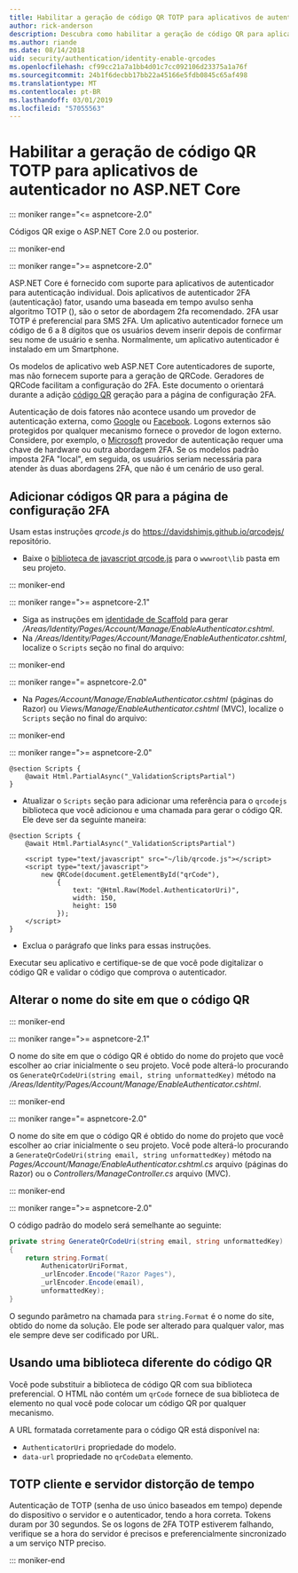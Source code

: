 ```yaml
---
title: Habilitar a geração de código QR TOTP para aplicativos de autenticador no ASP.NET Core
author: rick-anderson
description: Descubra como habilitar a geração de código QR para aplicativos de autenticador TOTP que funcionam com autenticação de dois fatores de núcleo do ASP.NET.
ms.author: riande
ms.date: 08/14/2018
uid: security/authentication/identity-enable-qrcodes
ms.openlocfilehash: cf99cc21a7a1bb4d01c7cc092106d23375a1a76f
ms.sourcegitcommit: 24b1f6decbb17bb22a45166e5fdb0845c65af498
ms.translationtype: MT
ms.contentlocale: pt-BR
ms.lasthandoff: 03/01/2019
ms.locfileid: "57055563"
---
```

# <a name="enable-qr-code-generation-for-totp-authenticator-apps-in-aspnet-core"></a>Habilitar a geração de código QR TOTP para aplicativos de autenticador no ASP.NET Core

::: moniker range="<= aspnetcore-2.0"

Códigos QR exige o ASP.NET Core 2.0 ou posterior.

::: moniker-end

::: moniker range=">= aspnetcore-2.0"

ASP.NET Core é fornecido com suporte para aplicativos de autenticador para autenticação individual. Dois aplicativos de autenticador 2FA (autenticação) fator, usando uma baseada em tempo avulso senha algoritmo TOTP (), são o setor de abordagem 2fa recomendado. 2FA usar TOTP é preferencial para SMS 2FA. Um aplicativo autenticador fornece um código de 6 a 8 dígitos que os usuários devem inserir depois de confirmar seu nome de usuário e senha. Normalmente, um aplicativo autenticador é instalado em um Smartphone.

Os modelos de aplicativo web ASP.NET Core autenticadores de suporte, mas não fornecem suporte para a geração de QRCode. Geradores de QRCode facilitam a configuração do 2FA. Este documento o orientará durante a adição [código QR](https://wikipedia.org/wiki/QR_code) geração para a página de configuração 2FA.

Autenticação de dois fatores não acontece usando um provedor de autenticação externa, como [Google](xref:security/authentication/google-logins) ou [Facebook](xref:security/authentication/facebook-logins). Logons externos são protegidos por qualquer mecanismo fornece o provedor de logon externo. Considere, por exemplo, o [Microsoft](xref:security/authentication/microsoft-logins) provedor de autenticação requer uma chave de hardware ou outra abordagem 2FA. Se os modelos padrão imposta 2FA "local", em seguida, os usuários seriam necessária para atender às duas abordagens 2FA, que não é um cenário de uso geral.

## <a name="adding-qr-codes-to-the-2fa-configuration-page"></a>Adicionar códigos QR para a página de configuração 2FA

Usam estas instruções *qrcode.js* do https://davidshimjs.github.io/qrcodejs/ repositório.

* Baixe o [biblioteca de javascript qrcode.js](https://davidshimjs.github.io/qrcodejs/) para o `wwwroot\lib` pasta em seu projeto.

::: moniker-end

::: moniker range=">= aspnetcore-2.1"

* Siga as instruções em [identidade de Scaffold](xref:security/authentication/scaffold-identity) para gerar */Areas/Identity/Pages/Account/Manage/EnableAuthenticator.cshtml*.
* Na */Areas/Identity/Pages/Account/Manage/EnableAuthenticator.cshtml*, localize o `Scripts` seção no final do arquivo:

::: moniker-end

::: moniker range="= aspnetcore-2.0"

* Na *Pages/Account/Manage/EnableAuthenticator.cshtml* (páginas do Razor) ou *Views/Manage/EnableAuthenticator.cshtml* (MVC), localize o `Scripts` seção no final do arquivo:

::: moniker-end

::: moniker range=">= aspnetcore-2.0"

```cshtml
@section Scripts {
    @await Html.PartialAsync("_ValidationScriptsPartial")
}
```

* Atualizar o `Scripts` seção para adicionar uma referência para o `qrcodejs` biblioteca que você adicionou e uma chamada para gerar o código QR. Ele deve ser da seguinte maneira:

```cshtml
@section Scripts {
    @await Html.PartialAsync("_ValidationScriptsPartial")

    <script type="text/javascript" src="~/lib/qrcode.js"></script>
    <script type="text/javascript">
        new QRCode(document.getElementById("qrCode"),
            {
                text: "@Html.Raw(Model.AuthenticatorUri)",
                width: 150,
                height: 150
            });
    </script>
}
```

* Exclua o parágrafo que links para essas instruções.

Executar seu aplicativo e certifique-se de que você pode digitalizar o código QR e validar o código que comprova o autenticador.

## <a name="change-the-site-name-in-the-qr-code"></a>Alterar o nome do site em que o código QR

::: moniker-end

::: moniker range=">= aspnetcore-2.1"

O nome do site em que o código QR é obtido do nome do projeto que você escolher ao criar inicialmente o seu projeto. Você pode alterá-lo procurando os `GenerateQrCodeUri(string email, string unformattedKey)` método na */Areas/Identity/Pages/Account/Manage/EnableAuthenticator.cshtml*.

::: moniker-end

::: moniker range="= aspnetcore-2.0"

O nome do site em que o código QR é obtido do nome do projeto que você escolher ao criar inicialmente o seu projeto. Você pode alterá-lo procurando a `GenerateQrCodeUri(string email, string unformattedKey)` método na *Pages/Account/Manage/EnableAuthenticator.cshtml.cs* arquivo (páginas do Razor) ou o *Controllers/ManageController.cs* arquivo (MVC).

::: moniker-end

::: moniker range=">= aspnetcore-2.0"

O código padrão do modelo será semelhante ao seguinte:

```csharp
private string GenerateQrCodeUri(string email, string unformattedKey)
{
    return string.Format(
        AuthenicatorUriFormat,
        _urlEncoder.Encode("Razor Pages"),
        _urlEncoder.Encode(email),
        unformattedKey);
}
```

O segundo parâmetro na chamada para `string.Format` é o nome do site, obtido do nome da solução. Ele pode ser alterado para qualquer valor, mas ele sempre deve ser codificado por URL.

## <a name="using-a-different-qr-code-library"></a>Usando uma biblioteca diferente do código QR

Você pode substituir a biblioteca de código QR com sua biblioteca preferencial. O HTML não contém um `qrCode` fornece de sua biblioteca de elemento no qual você pode colocar um código QR por qualquer mecanismo.

A URL formatada corretamente para o código QR está disponível na:

* `AuthenticatorUri` propriedade do modelo.
* `data-url` propriedade no `qrCodeData` elemento.

## <a name="totp-client-and-server-time-skew"></a>TOTP cliente e servidor distorção de tempo

Autenticação de TOTP (senha de uso único baseados em tempo) depende do dispositivo o servidor e o autenticador, tendo a hora correta. Tokens duram por 30 segundos. Se os logons de 2FA TOTP estiverem falhando, verifique se a hora do servidor é precisos e preferencialmente sincronizado a um serviço NTP preciso.

::: moniker-end
